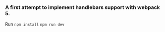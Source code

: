 ### A first attempt to implement handlebars support with webpack 5.

Run 
    `npm install`
    `npm run dev`